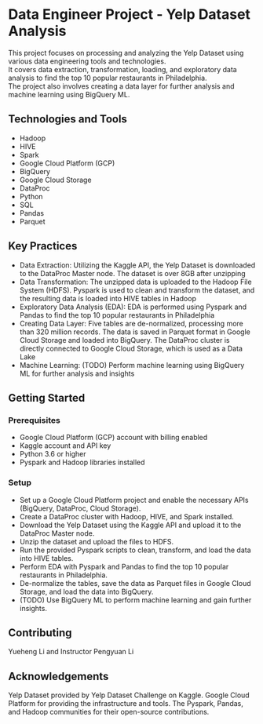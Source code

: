 # Data Engineer Project - Yelp Dataset Analysis

This project focuses on processing and analyzing the Yelp Dataset using various data engineering tools and technologies.<br>
It covers data extraction, transformation, loading, and exploratory data analysis to find the top 10 popular restaurants in Philadelphia.<br>
The project also involves creating a data layer for further analysis and machine learning using BigQuery ML.<br>

## Technologies and Tools

* Hadoop
* HIVE
* Spark
* Google Cloud Platform (GCP)
* BigQuery
* Google Cloud Storage
* DataProc
* Python
* SQL
* Pandas
* Parquet

## Key Practices
* Data Extraction: Utilizing the Kaggle API, the Yelp Dataset is downloaded to the DataProc Master node. The dataset is over 8GB after unzipping<br>  
* Data Transformation: The unzipped data is uploaded to the Hadoop File System (HDFS). Pyspark is used to clean and transform the dataset, and the resulting data is loaded into HIVE tables in Hadoop <br>
* Exploratory Data Analysis (EDA): EDA is performed using Pyspark and Pandas to find the top 10 popular restaurants in Philadelphia <br>
* Creating Data Layer: Five tables are de-normalized, processing more than 320 million records. The data is saved in Parquet format in Google Cloud Storage and loaded into BigQuery. The DataProc cluster is directly connected to Google Cloud Storage, which is used as a Data Lake <br>
* Machine Learning: (TODO) Perform machine learning using BigQuery ML for further analysis and insights <br>

## Getting Started

### Prerequisites
* Google Cloud Platform (GCP) account with billing enabled <br>
* Kaggle account and API key <br>
* Python 3.6 or higher <br>
* Pyspark and Hadoop libraries installed <br>

### Setup
* Set up a Google Cloud Platform project and enable the necessary APIs (BigQuery, DataProc, Cloud Storage).
* Create a DataProc cluster with Hadoop, HIVE, and Spark installed.
* Download the Yelp Dataset using the Kaggle API and upload it to the DataProc Master node.
* Unzip the dataset and upload the files to HDFS.
* Run the provided Pyspark scripts to clean, transform, and load the data into HIVE tables.
* Perform EDA with Pyspark and Pandas to find the top 10 popular restaurants in Philadelphia.
* De-normalize the tables, save the data as Parquet files in Google Cloud Storage, and load the data into BigQuery.
* (TODO) Use BigQuery ML to perform machine learning and gain further insights.

## Contributing

Yueheng Li and Instructor Pengyuan Li

## Acknowledgements

Yelp Dataset provided by Yelp Dataset Challenge on Kaggle. 
Google Cloud Platform for providing the infrastructure and tools. 
The Pyspark, Pandas, and Hadoop communities for their open-source contributions. 

